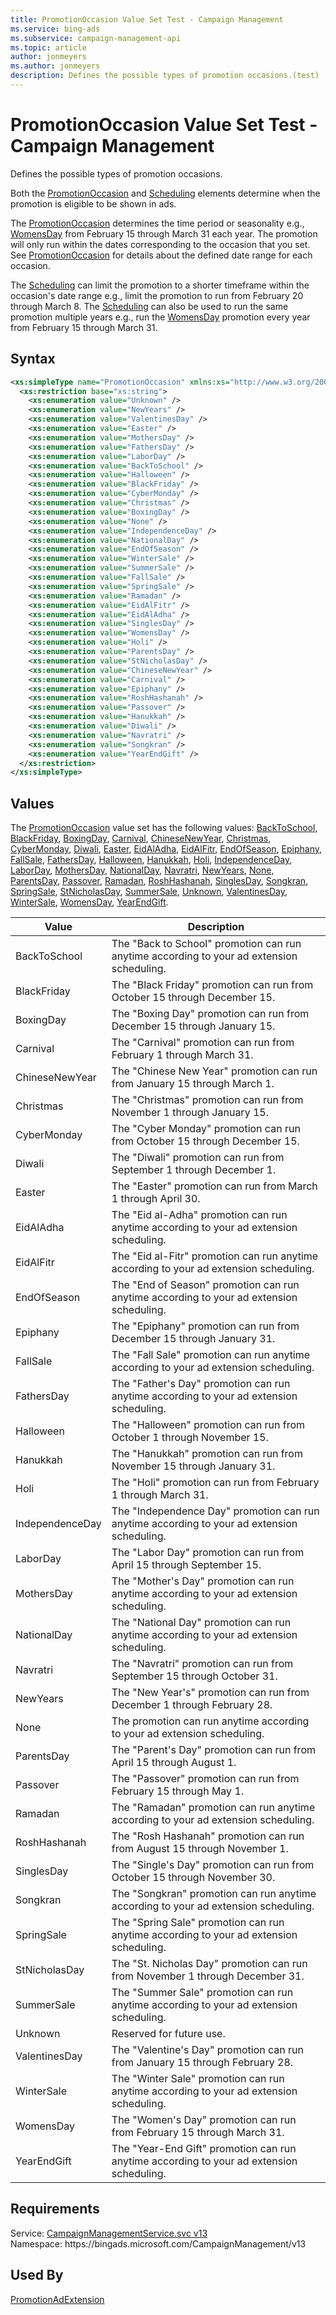 ```yaml
---
title: PromotionOccasion Value Set Test - Campaign Management
ms.service: bing-ads
ms.subservice: campaign-management-api
ms.topic: article
author: jonmeyers
ms.author: jonmeyers
description: Defines the possible types of promotion occasions.(test)
---
```

# PromotionOccasion Value Set Test - Campaign Management
Defines the possible types of promotion occasions.

Both the [PromotionOccasion](promotionadextension.md#promotionoccasion) and [Scheduling](promotionadextension.md#scheduling) elements determine when the promotion is eligible to be shown in ads.

The [PromotionOccasion](promotionadextension.md#promotionoccasion) determines the time period or seasonality e.g., [WomensDay](#womensday) from February 15 through March 31 each year. The promotion will only run within the dates corresponding to the occasion that you set. See [PromotionOccasion](promotionoccasion.md) for details about the defined date range for each occasion.

The [Scheduling](promotionadextension.md#scheduling) can limit the promotion to a shorter timeframe within the occasion's date range e.g., limit the promotion to run from February 20 through March 8. The [Scheduling](promotionadextension.md#scheduling) can also be used to run the same promotion multiple years e.g., run the [WomensDay](#womensday) promotion every year from February 15 through March 31.

## Syntax
```xml
<xs:simpleType name="PromotionOccasion" xmlns:xs="http://www.w3.org/2001/XMLSchema">
  <xs:restriction base="xs:string">
    <xs:enumeration value="Unknown" />
    <xs:enumeration value="NewYears" />
    <xs:enumeration value="ValentinesDay" />
    <xs:enumeration value="Easter" />
    <xs:enumeration value="MothersDay" />
    <xs:enumeration value="FathersDay" />
    <xs:enumeration value="LaborDay" />
    <xs:enumeration value="BackToSchool" />
    <xs:enumeration value="Halloween" />
    <xs:enumeration value="BlackFriday" />
    <xs:enumeration value="CyberMonday" />
    <xs:enumeration value="Christmas" />
    <xs:enumeration value="BoxingDay" />
    <xs:enumeration value="None" />
    <xs:enumeration value="IndependenceDay" />
    <xs:enumeration value="NationalDay" />
    <xs:enumeration value="EndOfSeason" />
    <xs:enumeration value="WinterSale" />
    <xs:enumeration value="SummerSale" />
    <xs:enumeration value="FallSale" />
    <xs:enumeration value="SpringSale" />
    <xs:enumeration value="Ramadan" />
    <xs:enumeration value="EidAlFitr" />
    <xs:enumeration value="EidAlAdha" />
    <xs:enumeration value="SinglesDay" />
    <xs:enumeration value="WomensDay" />
    <xs:enumeration value="Holi" />
    <xs:enumeration value="ParentsDay" />
    <xs:enumeration value="StNicholasDay" />
    <xs:enumeration value="ChineseNewYear" />
    <xs:enumeration value="Carnival" />
    <xs:enumeration value="Epiphany" />
    <xs:enumeration value="RoshHashanah" />
    <xs:enumeration value="Passover" />
    <xs:enumeration value="Hanukkah" />
    <xs:enumeration value="Diwali" />
    <xs:enumeration value="Navratri" />
    <xs:enumeration value="Songkran" />
    <xs:enumeration value="YearEndGift" />
  </xs:restriction>
</xs:simpleType>
```

## <a name="values"></a>Values

The [PromotionOccasion](promotionoccasion.md) value set has the following values: [BackToSchool](#backtoschool), [BlackFriday](#blackfriday), [BoxingDay](#boxingday), [Carnival](#carnival), [ChineseNewYear](#chinesenewyear), [Christmas](#christmas), [CyberMonday](#cybermonday), [Diwali](#diwali), [Easter](#easter), [EidAlAdha](#eidaladha), [EidAlFitr](#eidalfitr), [EndOfSeason](#endofseason), [Epiphany](#epiphany), [FallSale](#fallsale), [FathersDay](#fathersday), [Halloween](#halloween), [Hanukkah](#hanukkah), [Holi](#holi), [IndependenceDay](#independenceday), [LaborDay](#laborday), [MothersDay](#mothersday), [NationalDay](#nationalday), [Navratri](#navratri), [NewYears](#newyears), [None](#none), [ParentsDay](#parentsday), [Passover](#passover), [Ramadan](#ramadan), [RoshHashanah](#roshhashanah), [SinglesDay](#singlesday), [Songkran](#songkran), [SpringSale](#springsale), [StNicholasDay](#stnicholasday), [SummerSale](#summersale), [Unknown](#unknown), [ValentinesDay](#valentinesday), [WinterSale](#wintersale), [WomensDay](#womensday), [YearEndGift](#yearendgift).

|Value|Description|
|-----------|---------------|
|<a name="backtoschool"></a>BackToSchool|The "Back to School" promotion can run anytime according to your ad extension scheduling.|
|<a name="blackfriday"></a>BlackFriday|The "Black Friday" promotion can run from October 15 through December 15.|
|<a name="boxingday"></a>BoxingDay|The "Boxing Day" promotion can run from December 15 through January 15.|
|<a name="carnival"></a>Carnival|The "Carnival" promotion can run from February 1 through March 31.|
|<a name="chinesenewyear"></a>ChineseNewYear|The "Chinese New Year" promotion can run from January 15 through March 1.|
|<a name="christmas"></a>Christmas|The "Christmas" promotion can run from November 1 through January 15.|
|<a name="cybermonday"></a>CyberMonday|The "Cyber Monday" promotion can run from October 15 through December 15.|
|<a name="diwali"></a>Diwali|The "Diwali" promotion can run from September 1 through December 1.|
|<a name="easter"></a>Easter|The "Easter" promotion can run from March 1 through April 30.|
|<a name="eidaladha"></a>EidAlAdha|The "Eid al-Adha" promotion can run anytime according to your ad extension scheduling.|
|<a name="eidalfitr"></a>EidAlFitr|The "Eid al-Fitr" promotion can run anytime according to your ad extension scheduling.|
|<a name="endofseason"></a>EndOfSeason|The "End of Season" promotion can run anytime according to your ad extension scheduling.|
|<a name="epiphany"></a>Epiphany|The "Epiphany" promotion can run from December 15 through January 31.|
|<a name="fallsale"></a>FallSale|The "Fall Sale" promotion can run anytime according to your ad extension scheduling.|
|<a name="fathersday"></a>FathersDay|The "Father's Day" promotion can run anytime according to your ad extension scheduling.|
|<a name="halloween"></a>Halloween|The "Halloween" promotion can run from October 1 through November 15.|
|<a name="hanukkah"></a>Hanukkah|The "Hanukkah" promotion can run from November 15 through January 31.|
|<a name="holi"></a>Holi|The "Holi" promotion can run from February 1 through March 31.|
|<a name="independenceday"></a>IndependenceDay|The "Independence Day" promotion can run anytime according to your ad extension scheduling.|
|<a name="laborday"></a>LaborDay|The "Labor Day" promotion can run from April 15 through September 15.|
|<a name="mothersday"></a>MothersDay|The "Mother's Day" promotion can run anytime according to your ad extension scheduling.|
|<a name="nationalday"></a>NationalDay|The "National Day" promotion can run anytime according to your ad extension scheduling.|
|<a name="navratri"></a>Navratri|The "Navratri" promotion can run from September 15 through October 31.|
|<a name="newyears"></a>NewYears|The "New Year's" promotion can run from December 1 through February 28.|
|<a name="none"></a>None|The promotion can run anytime according to your ad extension scheduling.|
|<a name="parentsday"></a>ParentsDay|The "Parent's Day" promotion can run from April 15 through August 1.|
|<a name="passover"></a>Passover|The "Passover" promotion can run from February 15 through May 1.|
|<a name="ramadan"></a>Ramadan|The "Ramadan" promotion can run anytime according to your ad extension scheduling.|
|<a name="roshhashanah"></a>RoshHashanah|The "Rosh Hashanah" promotion can run from August 15 through November 1.|
|<a name="singlesday"></a>SinglesDay|The "Single's Day" promotion can run from October 15 through November 30.|
|<a name="songkran"></a>Songkran|The "Songkran" promotion can run anytime according to your ad extension scheduling.|
|<a name="springsale"></a>SpringSale|The "Spring Sale" promotion can run anytime according to your ad extension scheduling.|
|<a name="stnicholasday"></a>StNicholasDay|The "St. Nicholas Day" promotion can run from November 1 through December 31.|
|<a name="summersale"></a>SummerSale|The "Summer Sale" promotion can run anytime according to your ad extension scheduling.|
|<a name="unknown"></a>Unknown|Reserved for future use.|
|<a name="valentinesday"></a>ValentinesDay|The "Valentine's Day" promotion can run from January 15 through February 28.|
|<a name="wintersale"></a>WinterSale|The "Winter Sale" promotion can run anytime according to your ad extension scheduling.|
|<a name="womensday"></a>WomensDay|The "Women's Day" promotion can run from February 15 through March 31.|
|<a name="yearendgift"></a>YearEndGift|The "Year-End Gift" promotion can run anytime according to your ad extension scheduling.|

## Requirements
Service: [CampaignManagementService.svc v13](https://campaign.api.bingads.microsoft.com/Api/Advertiser/CampaignManagement/v13/CampaignManagementService.svc)  
Namespace: https\://bingads.microsoft.com/CampaignManagement/v13  

## Used By
[PromotionAdExtension](promotionadextension.md)  

